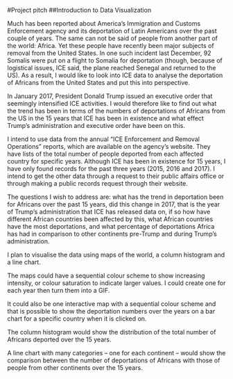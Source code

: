 #Project pitch
##Introduction to Data Visualization

Much has been reported about America’s Immigration and Customs Enforcement agency and its deportation of Latin Americans over the past couple of years. The same can not be said of people from another part of the world: Africa. Yet these people have recently been major subjects of removal from the United States. In one such incident last December, 92 Somalis were put on a flight to Somalia for deportation (though, because of logistical issues, ICE said, the plane reached Senegal and returned to the US). As a result, I would like to look into ICE data to analyse the deportation of Africans from the United States and put this into perspective.

In January 2017, President Donald Trump issued an executive order that seemingly intensified ICE activities. I would therefore like to find out what the trend has been in terms of the numbers of deportations of Africans from the US in the 15 years that ICE has been in existence and what effect Trump’s administration and executive order have been on this.

I intend to use data from the annual “ICE Enforcement and Removal Operations” reports, which are available on the agency’s website. They have lists of the total number of people deported from each affected country for specific years.
Although ICE has been in existence for 15 years, I have only found records for the past three years (2015, 2016 and 2017). I intend to get the other data through a request to their public affairs office or through making a public records request through their website.

The questions I wish to address are: what has the trend in deportation been for Africans over the past 15 years, did this change in 2017, that is the year of Trump’s administration that ICE has released data on, if so how have different African countries been affected by this, what African countries have the most deportations, and what percentage of deportations Africa has had in comparison to other continents pre-Trump and during Trump’s administration.

I plan to visualise the data using maps of the world, a column histogram and a line chart.

The maps could have a sequential colour scheme to show increasing intensity, or colour saturation to indicate larger values. I could create one for each year then turn them into a GIF.

It could also be one interactive map with a sequential colour scheme and that is possible to show the deportation numbers over the years on a bar chart for a specific country when it is clicked on.

The column histogram would show the distribution of the total number of Africans deported over the 15 years.

A line chart with many categories – one for each continent – would show the comparison between the number of deportations of Africans with those of people from other continents over the 15 years.